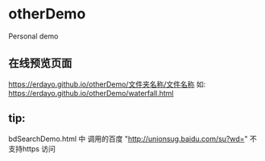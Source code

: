 # otherDemo
Personal demo
 
## 在线预览页面 ##
https://erdayo.github.io/otherDemo/文件夹名称/文件名称
如: https://erdayo.github.io/otherDemo/waterfall.html
 
## tip: ## 
bdSearchDemo.html 中 调用的百度 "http://unionsug.baidu.com/su?wd=" 不支持https 访问
 

